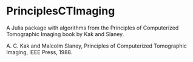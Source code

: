 # PrinciplesCTImaging
A Julia package with algorithms from the Principles of Computerized Tomographic Imaging book by Kak and Slaney.

A. C. Kak and Malcolm Slaney, Principles of Computerized Tomographic Imaging, IEEE Press, 1988.
